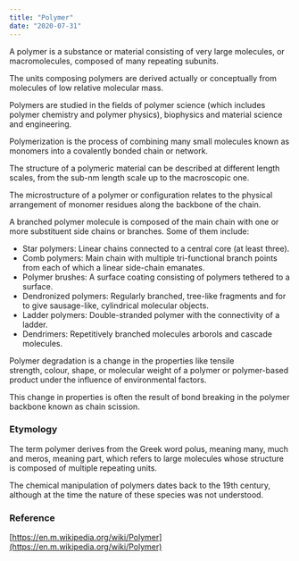 ```yaml
---
title: "Polymer"
date: "2020-07-31"
---
```


A polymer is a substance or material consisting of very large molecules, or macromolecules, composed of many repeating subunits.

The units composing polymers are derived actually or conceptually from molecules of low relative molecular mass.

Polymers are studied in the fields of polymer science (which includes polymer chemistry and polymer physics), biophysics and material science and engineering.

Polymerization is the process of combining many small molecules known as monomers into a covalently bonded chain or network.

The structure of a polymeric material can be described at different length scales, from the sub-nm length scale up to the macroscopic one. 

The microstructure of a polymer or configuration relates to the physical arrangement of monomer residues along the backbone of the chain.

A branched polymer molecule is composed of the main chain with one or more substituent side chains or branches. Some of them include:

- Star polymers: Linear chains connected to a central core (at least three).
- Comb polymers: Main chain with multiple tri-functional branch points from each of which a linear side-chain emanates.
- Polymer brushes: A surface coating consisting of polymers tethered to a surface.
- Dendronized polymers: Regularly branched, tree-like fragments and for to give sausage-like, cylindrical molecular objects.
- Ladder polymers: Double-stranded polymer with the connectivity of a ladder. 
- Dendrimers: Repetitively branched molecules arborols and cascade molecules.

Polymer degradation is a change in the properties like tensile strength, colour, shape, or molecular weight of a polymer or polymer-based product under the influence of environmental factors.

This change in properties is often the result of bond breaking in the polymer backbone known as chain scission.

### Etymology

The term polymer derives from the Greek word polus, meaning many, much and meros, meaning part, which refers to large molecules whose structure is composed of multiple repeating units.

The chemical manipulation of polymers dates back to the 19th century, although at the time the nature of these species was not understood. 

### Reference

[https://en.m.wikipedia.org/wiki/Polymer](https://en.m.wikipedia.org/wiki/Polymer)
